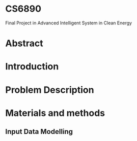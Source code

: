 # CS6890
Final Project in Advanced Intelligent System in Clean Energy

# Abstract

# Introduction

# Problem Description

# Materials and methods

## Input Data Modelling

## 
